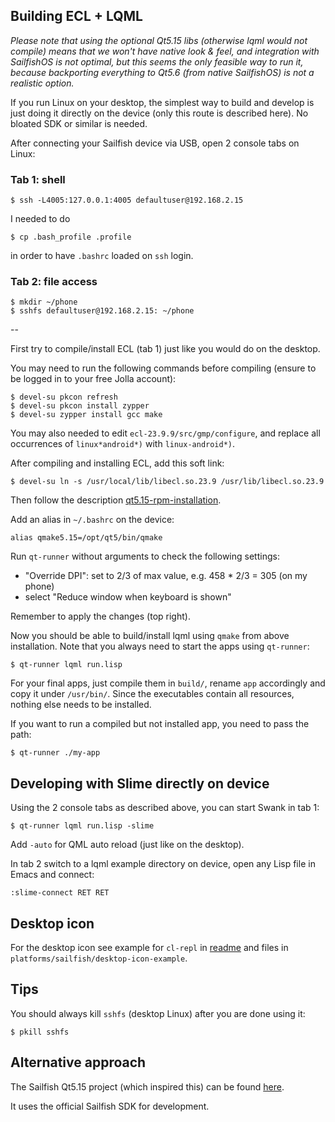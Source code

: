 Building ECL + LQML
-------------------

*Please note that using the optional Qt5.15 libs (otherwise lqml would not
compile) means that we won't have native look & feel, and integration with
SailfishOS is not optimal, but this seems the only feasible way to run it,
because backporting everything to Qt5.6 (from native SailfishOS) is not a
realistic option.*

If you run Linux on your desktop, the simplest way to build and develop is just
doing it directly on the device (only this route is described here). No bloated
SDK or similar is needed.

After connecting your Sailfish device via USB, open 2 console tabs on Linux:

### Tab 1: shell
```
$ ssh -L4005:127.0.0.1:4005 defaultuser@192.168.2.15
```
I needed to do
```
$ cp .bash_profile .profile
```
in order to have `.bashrc` loaded on `ssh` login.

### Tab 2: file access
```
$ mkdir ~/phone
$ sshfs defaultuser@192.168.2.15: ~/phone
```

--

First try to compile/install ECL (tab 1) just like you would do on the desktop.

You may need to run the following commands before compiling (ensure to be
logged in to your free Jolla account):
```
$ devel-su pkcon refresh
$ devel-su pkcon install zypper
$ devel-su zypper install gcc make
```
You may also needed to edit `ecl-23.9.9/src/gmp/configure`, and replace all
occurrences of `linux*android*)` with `linux-android*)`.

After compiling and installing ECL, add this soft link:
```
$ devel-su ln -s /usr/local/lib/libecl.so.23.9 /usr/lib/libecl.so.23.9
```

Then follow the description
[qt5.15-rpm-installation](platforms/sailfish/qt5.15-installation.md).

Add an alias in `~/.bashrc` on the device:
```
alias qmake5.15=/opt/qt5/bin/qmake
```

Run `qt-runner` without arguments to check the following settings:

- "Override DPI": set to 2/3 of max value, e.g. 458 * 2/3 = 305 (on my phone)
- select "Reduce window when keyboard is shown"

Remember to apply the changes (top right).

Now you should be able to build/install lqml using `qmake` from above
installation. Note that you always need to start the apps using `qt-runner`:
```
$ qt-runner lqml run.lisp
```

For your final apps, just compile them in `build/`, rename `app` accordingly
and copy it under `/usr/bin/`. Since the executables contain all resources,
nothing else needs to be installed.

If you want to run a compiled but not installed app, you need to pass the path:
```
$ qt-runner ./my-app
```


Developing with Slime directly on device
----------------------------------------

Using the 2 console tabs as described above, you can start Swank in tab 1:
```
$ qt-runner lqml run.lisp -slime
```
Add `-auto` for QML auto reload (just like on the desktop).

In tab 2 switch to a lqml example directory on device, open any Lisp file in
Emacs and connect:
```
:slime-connect RET RET
```


Desktop icon
------------

For the desktop icon see example for `cl-repl` in
[readme](platforms/sailfish/desktop-icon-example/readme.md) and files in
`platforms/sailfish/desktop-icon-example`.


Tips
----

You should always kill `sshfs` (desktop Linux) after you are done using it:
```
$ pkill sshfs
```


Alternative approach
--------------------

The Sailfish Qt5.15 project (which inspired this) can be found
[here](https://github.com/sailfishos-chum/qt5/wiki/Getting-Started).

It uses the official Sailfish SDK for development.

